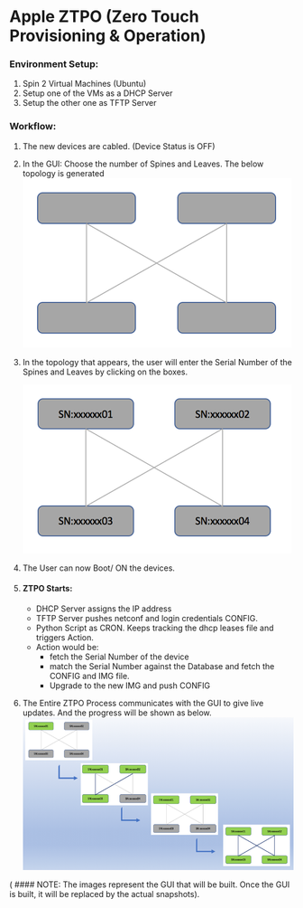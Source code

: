 # Apple ZTPO (Zero Touch Provisioning & Operation)

### Environment Setup:
1.	Spin 2 Virtual Machines (Ubuntu) 
2.	Setup one of the VMs as a DHCP Server
3.	Setup the other one as TFTP Server

### Workflow:
1.	The new devices are cabled. (Device Status is OFF)
2.	In the GUI: Choose the number of Spines and Leaves.
	The below topology is generated
	![Alt text](/Apple_ZTPO/img/InitialTopology.jpg "Initial Topology") 

3.	In the topology that appears, the user will enter the Serial Number of the Spines and Leaves by clicking on the boxes.

	![Alt text](/Apple_ZTPO/img/SerialNumberAssigned.jpg "Serial Number Assigned")

4.	The User can now Boot/ ON the devices.
5.	#### ZTPO Starts:
	- DHCP Server assigns the IP address
	- TFTP Server pushes netconf and login credentials CONFIG.
	- Python Script as CRON. 
	  Keeps tracking the dhcp leases file and triggers Action.
	- Action would be:
	  - fetch the Serial Number of the device
	  - match the Serial Number against the Database and fetch the CONFIG and IMG file. 
	  - Upgrade to the new IMG and push CONFIG
6.	The Entire ZTPO Process communicates with the GUI to give live updates. And the progress will be shown as below.
	![Alt text](/Apple_ZTPO/img/GUILiveProgress.jpg "GUI Live Progress")
 
( #### NOTE: The images represent the GUI that will be built. Once the GUI is built, it will be replaced by the actual snapshots).

